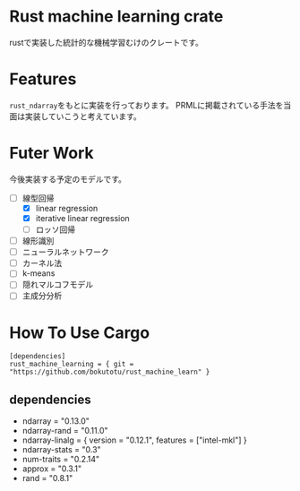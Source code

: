 # Rust machine learning crate
rustで実装した統計的な機械学習むけのクレートです。

# Features
`rust_ndarray`をもとに実装を行っております。
PRMLに掲載されている手法を当面は実装していこうと考えています。

# Futer Work
今後実装する予定のモデルです。

- [ ] 線型回帰
    - [x] linear regression
    - [x] iterative linear regression
    - [ ] ロッソ回帰 
- [ ] 線形識別
- [ ] ニューラルネットワーク
- [ ] カーネル法
- [ ] k-means
- [ ] 隠れマルコフモデル
- [ ] 主成分分析

# How To Use Cargo
```
[dependencies]
rust_machine_learning = { git = "https://github.com/bokutotu/rust_machine_learn" }
```

## dependencies
* ndarray = "0.13.0"
* ndarray-rand = "0.11.0"
* ndarray-linalg = { version = "0.12.1", features = ["intel-mkl"] }
* ndarray-stats = "0.3"
* num-traits = "0.2.14"
* approx = "0.3.1"
* rand = "0.8.1"